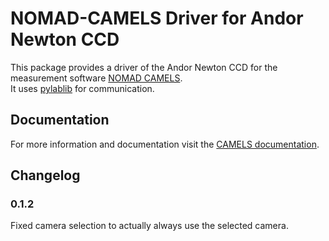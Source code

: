 # NOMAD-CAMELS Driver for Andor Newton CCD

This package provides a driver of the Andor Newton CCD for the measurement software [NOMAD CAMELS](https://fau-lap.github.io/NOMAD-CAMELS/).\
It uses [pylablib](https://pylablib.readthedocs.io/en/latest/devices/Andor.html#cameras-andor-sdk2) for communication.


## Documentation

For more information and documentation visit the [CAMELS documentation](https://fau-lap.github.io/NOMAD-CAMELS/doc/instruments/instruments.html).



## Changelog

### 0.1.2
Fixed camera selection to actually always use the selected camera.
